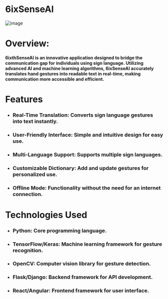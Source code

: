 #                                     6ixSenseAI
 ![image](https://github.com/user-attachments/assets/0389eca1-a5e6-4116-8427-6a3ecc276603)


# Overview: 
  #### 6ixthSenseAI is an innovative application designed to bridge the communication gap for individuals using sign language. Utilizing advanced AI and machine learning algorithms, 6ixSenseAI accurately translates hand gestures into readable text in real-time, making communication more accessible and efficient.


# Features
- ### Real-Time Translation: Converts sign language gestures into text instantly.
- ### User-Friendly Interface: Simple and intuitive design for easy use.
- ### Multi-Language Support: Supports multiple sign languages.
- ### Customizable Dictionary: Add and update gestures for personalized use.
- ### Offline Mode: Functionality without the need for an internet connection.
# Technologies Used
- ### Python: Core programming language.
- ### TensorFlow/Keras: Machine learning framework for gesture recognition.
- ### OpenCV: Computer vision library for gesture detection.
- ### Flask/Django: Backend framework for API development.
- ### React/Angular: Frontend framework for user interface.
